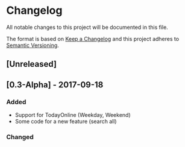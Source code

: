 # Changelog
All notable changes to this project will be documented in this file.

The format is based on [Keep a Changelog](http://keepachangelog.com/en/1.0.0/)
and this project adheres to [Semantic Versioning](http://semver.org/spec/v2.0.0.html).

## [Unreleased]

## [0.3-Alpha] - 2017-09-18
### Added
- Support for TodayOnline (Weekday, Weekend)
- Some code for a new feature (search all)

### Changed
